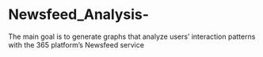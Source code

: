 # Newsfeed_Analysis-
The main goal is to generate graphs that analyze users’ interaction patterns with the 365 platform’s Newsfeed service
